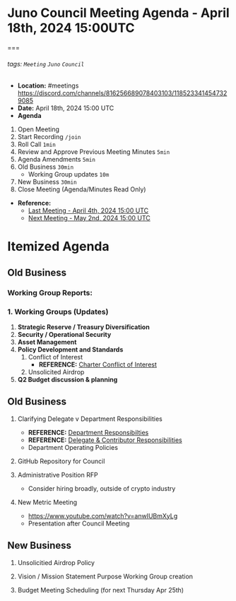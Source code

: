 # Juno Council Meeting Agenda - April 18th, 2024 15:00UTC
===

###### tags: `Meeting` `Juno` `Council`

- **Location:** #meetings https://discord.com/channels/816256689078403103/1185233414547329085
- **Date:** April 18th, 2024 15:00 UTC
- **Agenda**

1. Open Meeting
1. Start Recording `/join`
1. Roll Call `1min`
1. Review and Approve Previous Meeting Minutes `5min`
1. Agenda Amendments `5min`
1. Old Business `30min`
   - Working Group updates `10m`
1. New Business `30min`
1. Close Meeting (Agenda/Minutes Read Only)

- **Reference:** 
  - [Last Meeting - April 4th, 2024 15:00 UTC](./20240404-Meeting-Public-Minutes.md)
  - [Next Meeting - May 2nd, 2024 15:00 UTC]()

# Itemized Agenda

## Old Business

### Working Group Reports:

### 1. Working Groups (Updates)
1. **Strategic Reserve / Treasury Diversification**
1. **Security / Operational Security** 
1. **Asset Management**
1. **Policy Development and Standards**
    1. Conflict of Interest
        * **REFERENCE:** [Charter Conflict of Interest](https://hackmd.io/@G2q75faESMyRkexdnhUCpA/B1NPVxxRh#Section-V9-%E2%80%94-Conflicts-of-Interest)
    1. Unsolicited Airdrop
1. **Q2 Budget discussion & planning**


## Old Business 

1. Clarifying Delegate v Department Responsibilities
    * **REFERENCE:** [Department Responsibilties](https://hackmd.io/@G2q75faESMyRkexdnhUCpA/B1NPVxxRh#Section-V1-%E2%80%94-Authority-and-Responsibilities)
    * **REFERENCE:** [Delegate & Contributor Responsibilities](https://hackmd.io/@G2q75faESMyRkexdnhUCpA/B1NPVxxRh#Section-V5-%E2%80%94-Department-Members)
    * Department Operating Policies

1. GitHub Repository for Council

1. Administrative Position RFP
    * Consider hiring broadly, outside of crypto industry

1. New Metric Meeting
    * https://www.youtube.com/watch?v=anwIUBmXyLg
    * Presentation after Council Meeting 


## New Business

1. Unsolicitied Airdrop Policy

1. Vision / Mission Statement Purpose Working Group creation

1. Budget Meeting Scheduling (for next Thursday Apr 25th)

